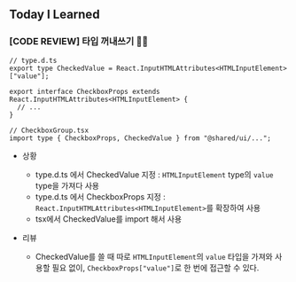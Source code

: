 ## Today I Learned

### [CODE REVIEW] 타입 꺼내쓰기 👩‍💻

```tsx
// type.d.ts
export type CheckedValue = React.InputHTMLAttributes<HTMLInputElement>["value"];

export interface CheckboxProps extends React.InputHTMLAttributes<HTMLInputElement> {
  // ...
}
```

```tsx
// CheckboxGroup.tsx
import type { CheckboxProps, CheckedValue } from "@shared/ui/...";
```

- 상황

  - type.d.ts 에서 CheckedValue 지정 : `HTMLInputElement` type의 `value` type을 가져다 사용
  - type.d.ts 에서 CheckboxProps 지정 : `React.InputHTMLAttributes<HTMLInputElement>`를 확장하여 사용
  - tsx에서 CheckedValue를 import 해서 사용

- 리뷰
  - CheckedValue를 쓸 때 따로 `HTMLInputElement`의 `value` 타입을 가져와 사용할 필요 없이, `CheckboxProps["value"]`로 한 번에 접근할 수 있다.
